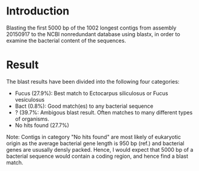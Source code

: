 # Introduction
Blasting the first 5000 bp of the 1002 longest contigs from assembly 20150917 to the NCBI nonredundant database using blastx, in order to examine the bacterial content of the sequences.

# Result

The blast results have been divided into the following four categories:

* Fucus (27.9%): Best match to Ectocarpus siliculosus or Fucus vesiculosus
* Bact (0.8%): Good match(es) to any bacterial sequence
* ? (39.7%: Ambigous blast result. Often matches to many different types of organisms.
* No hits found (27.7%)

Note: Contigs in category "No hits found" are most likely of eukaryotic origin as the average bacterial gene length is 950 bp (ref.) and bacterial genes are ususally densly packed. Hence, I would expect that 5000 bp of a bacterial sequence would contain a coding region, and hence find a blast match.



